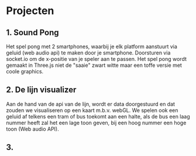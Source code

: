 # Projecten

## 1. Sound Pong

Het spel pong met 2 smartphones, waarbij je elk platform aanstuurt via geluid (web audio api) te maken door je smartphone. Doorsturen via socket.io om de x-positie van je speler aan te passen. Het spel pong wordt gemaakt in Three.js niet de "saaie" zwart witte maar een toffe versie met coole graphics.

## 2. De lijn visualizer
Aan de hand van de api van de lijn, wordt er data doorgestuurd en dat zouden we visualiseren op een kaart m.b.v. webGL. We spelen ook een geluid af telkens een tram of bus toekomt aan een halte, als de bus een laag nummer heeft zal het een lage toon geven, bij een hoog nummer een hoge toon (Web audio API).

## 3. 

